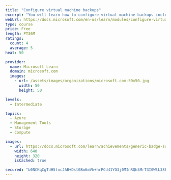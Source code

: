 ```yaml
---
title: "Configure virtual machine backups"
excerpt: "You will learn how to configure virtual machine backups including restore operations."
webUrl: https://docs.microsoft.com/en-us/learn/modules/configure-virtual-machine-backups/
type: course
price: Free
length: PT36M
ratings:
  count: 4
  average: 5
heat: 50

provider:
  name: Microsoft Learn
  domain: microsoft.com
  images:
    - url: /assets/images/organizations/microsoft.com-50x50.jpg
      width: 50
      height: 50

levels:
  - Intermediate

topics:
  - Azure
  - Management Tools
  - Storage
  - Compute

images:
  - url: https://docs.microsoft.com/learn/achievements/generic-badge-social.png
    width: 640
    height: 320
    isCached: true

secured: "b0NCKqCgTdH5lncJAB+DstGBm6mVh+hrPCd41YG3j0MInRQh3MrT3I0WlL38FDCpSpxl0Ft/EiChAO98o4bZ8XzxwPHHhNU1Xp06etdSzF+mUD7IGY03H7YZ14GaUp1HD+EpVa73oaDaEzlguZeB8DyLtzr7+Ng5B7D8ijSj3EBdsB6hz0GGwfj6PZ4RXpZvIk+4z4v1MhAf/RL9iZrqFW8oomPMq5g//lEfPbFRHFRkdV+2RSRWmBWAD+XDAqdjGtPKwn95df+jCQaJHw4PR8Avdlzs5QjH+gO5naA8EZXRYwWLCyeV5YGN0j6wWcD6FujuvHVN/driZJmUCno2HeM323yPVLENyGhUzZc+YIJP0sKZHEwlHwrB0PksBeJYwvJJnZQcUqqkiYXpicK01atZWGZbhaquqQe1wj2kn3k=;l3dVlQ9t2xZRrD8cRfhUlA=="
---
```


